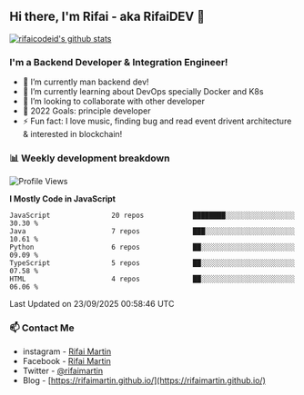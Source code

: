 ## Hi there, I'm Rifai - aka RifaiDEV 👋

[![rifaicodeid's github stats](https://github-readme-stats.vercel.app/api?username=rifaimartin)](https://github.com/rifaimartin/rifaimartin)

### I'm a Backend Developer & Integration Engineer!
- 🔭 I’m currently man backend dev!
- 🌱 I’m currently learning about DevOps specially Docker and K8s
- 👯 I’m looking to collaborate with other developer
- 🥅 2022 Goals: principle developer
- ⚡ Fun fact: I love music, finding bug and read event drivent architecture & interested in blockchain! 

### 📊 Weekly development breakdown

<!--START_SECTION:waka-->
![Profile Views](http://img.shields.io/badge/Profile%20Views-0-blue)

**I Mostly Code in JavaScript** 

```text
JavaScript               20 repos            ████████░░░░░░░░░░░░░░░░░   30.30 % 
Java                     7 repos             ███░░░░░░░░░░░░░░░░░░░░░░   10.61 % 
Python                   6 repos             ██░░░░░░░░░░░░░░░░░░░░░░░   09.09 % 
TypeScript               5 repos             ██░░░░░░░░░░░░░░░░░░░░░░░   07.58 % 
HTML                     4 repos             ██░░░░░░░░░░░░░░░░░░░░░░░   06.06 % 
```




 Last Updated on 23/09/2025 00:58:46 UTC
<!--END_SECTION:waka-->

### 📫 Contact Me
- instagram - [Rifai Martin](https://www.instagram.com/rifaimartin/)
- Facebook - [Rifai Martin](https://www.facebook.com/muhammad.rifai.33449138/)
- Twitter - [@rifaimartin](https://twitter.com/rifaimartin)
- Blog - [https://rifaimartin.github.io/](https://rifaimartin.github.io/)
